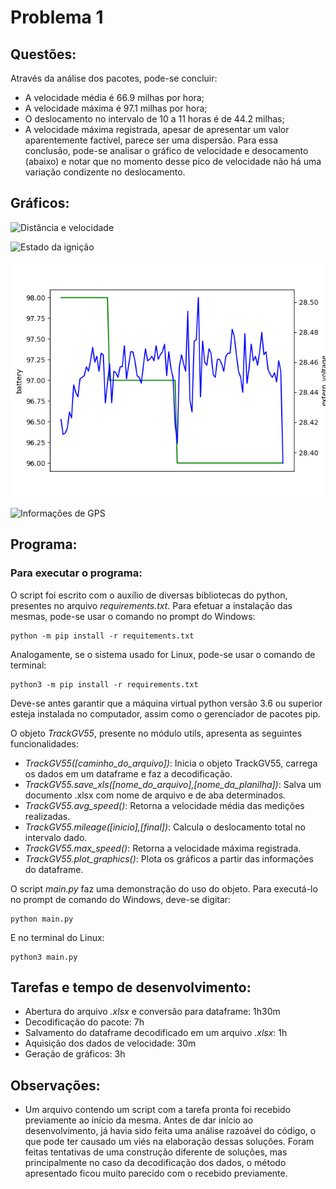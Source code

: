 # Problema 1

## Questões:

Através da análise dos pacotes, pode-se concluir:
* A velocidade média é 66.9 milhas por hora;
* A velocidade máxima é 97.1 milhas por hora;
* O deslocamento no intervalo de 10 a 11 horas é de 44.2 milhas;
* A velocidade máxima registrada, apesar de apresentar um valor aparentemente factível, parece ser uma dispersão. Para essa conclusão, pode-se analisar o gráfico de velocidade e desocamento (abaixo) e notar que no momento desse pico de velocidade não há uma variação condizente no deslocamento.
 
## Gráficos:
![Distância e velocidade](../images/spd_mil.png "Distância e velocidade")

![Estado da ignição](../images/ign.png "Ignição")

![Características elétricas](https://github.com/GuilhermeBassan/mobi7/blob/main/images/bat_ext.png "Características elétricas")

![Informações de GPS](../images/sat_acc.png "Informações de GPS")

## Programa:

### Para executar o programa:
O script foi escrito com o auxílio de diversas bibliotecas do python, presentes no arquivo *requirements.txt*. Para efetuar a instalação das mesmas, pode-se usar o comando no prompt do Windows:
~~~
python -m pip install -r requitements.txt
~~~

Analogamente, se o sistema usado for Linux, pode-se usar o comando de terminal:
~~~
python3 -m pip install -r requirements.txt
~~~

Deve-se antes garantir que a máquina virtual python versão 3.6 ou superior esteja instalada no computador, assim como o gerenciador de pacotes pip.

O objeto *TrackGV55*, presente no módulo utils, apresenta as seguintes funcionalidades:
* *TrackGV55([caminho_do_arquivo])*: Inicia o objeto TrackGV55, carrega os dados em um dataframe e faz a decodificação.
* *TrackGV55.save_xls([nome_do_arquivo],[nome_da_planilha])*: Salva um documento .xlsx com nome de arquivo e de aba determinados.
* *TrackGV55.avg_speed()*: Retorna a velocidade média das medições realizadas.
* *TrackGV55.mileage([inicio],[final])*: Calcula o deslocamento total no intervalo dado.
* *TrackGV55.max_speed()*: Retorna a velocidade máxima registrada.
* *TrackGV55.plot_graphics()*: Plota os gráficos a partir das informações do dataframe.
  
O script *main.py* faz uma demonstração do uso do objeto. Para executá-lo no prompt de comando do Windows, deve-se digitar:
~~~
python main.py
~~~

E no terminal do Linux:
~~~
python3 main.py
~~~

## Tarefas e tempo de desenvolvimento:
* Abertura do arquivo *.xlsx* e conversão para dataframe: 1h30m
* Decodificação do pacote: 7h
* Salvamento do dataframe decodificado em um arquivo *.xlsx*: 1h
* Aquisição dos dados de velocidade: 30m
* Geração de gráficos: 3h 

## Observações:
*  Um arquivo contendo um script com a tarefa pronta foi recebido previamente ao início da mesma. Antes de dar início ao desenvolvimento, já havia sido feita uma análise razoável do código, o que pode ter causado um viés na elaboração dessas soluções. Foram feitas tentativas de uma construção diferente de soluções, mas principalmente no caso da decodificação dos dados, o método apresentado ficou muito parecido com o recebido previamente.